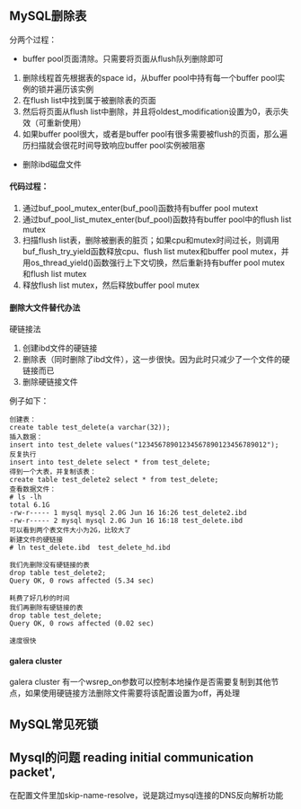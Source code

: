 ## MySQL删除表
分两个过程：
- buffer pool页面清除。只需要将页面从flush队列删除即可
1. 删除线程首先根据表的space id，从buffer pool中持有每一个buffer pool实例的锁并遍历该实例
2. 在flush list中找到属于被删除表的页面
3. 然后将页面从flush list中删除，并且将oldest_modification设置为0，表示失效（可重新使用）
4. 如果buffer pool很大，或者是buffer pool有很多需要被flush的页面，那么遍历扫描就会很花时间导致响应buffer pool实例被阻塞
- 删除ibd磁盘文件
#### 代码过程：
1. 通过buf_pool_mutex_enter(buf_pool)函数持有buffer pool mutext
2. 通过buf_pool_list_mutex_enter(buf_pool)函数持有buffer pool中的flush list mutex
3. 扫描flush list表，删除被删表的脏页；如果cpu和mutex时间过长，则调用buf_flush_try_yield函数释放cpu、flush list mutex和buffer pool mutex，并用os_thread_yield()函数强行上下文切换，然后重新持有buffer pool mutex和flush list mutex
4. 释放flush list mutex，然后释放buffer pool mutex
#### 删除大文件替代办法
硬链接法
1. 创建ibd文件的硬链接
2. 删除表（同时删除了ibd文件），这一步很快。因为此时只减少了一个文件的硬链接而已
3. 删除硬链接文件

例子如下：

```
创建表：
create table test_delete(a varchar(32));
插入数据：
insert into test_delete values("12345678901234567890123456789012");
反复执行
insert into test_delete select * from test_delete;
得到一个大表，并复制该表：
create table test_delete2 select * from test_delete;
查看数据文件：
# ls -lh
total 6.1G
-rw-r----- 1 mysql mysql 2.0G Jun 16 16:26 test_delete2.ibd
-rw-r----- 2 mysql mysql 2.0G Jun 16 16:18 test_delete.ibd
可以看到两个表文件大小为2G，比较大了
新建文件的硬链接
# ln test_delete.ibd  test_delete_hd.ibd

我们先删除没有硬链接的表
drop table test_delete2;
Query OK, 0 rows affected (5.34 sec)

耗费了好几秒的时间
我们再删除有硬链接的表
drop table test_delete;
Query OK, 0 rows affected (0.02 sec)

速度很快
```





#### galera cluster
galera cluster 有一个wsrep_on参数可以控制本地操作是否需要复制到其他节点，如果使用硬链接方法删除文件需要将该配置设置为off，再处理

## MySQL常见死锁

## Mysql的问题 reading initial communication packet',

在配置文件里加skip-name-resolve，说是跳过mysql连接的DNS反向解析功能